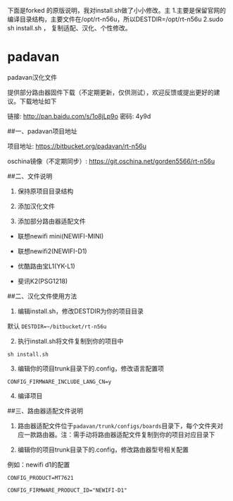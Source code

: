 下面是forked 的原版说明，我对install.sh做了小小修改。主
1.主要是保留官网的编译目录结构，主要文件在/opt/rt-n56u，所以DESTDIR=/opt/rt-n56u
2.sudo sh install.sh ， 复制适配、汉化、个性修改。
# padavan
padavan汉化文件

提供部分路由器固件下载（不定期更新，仅供测试），欢迎反馈或提出更好的建议。下载地址如下

 链接: http://pan.baidu.com/s/1o8jLp9o 密码: 4y9d

##一、padavan项目地址

项目地址: https://bitbucket.org/padavan/rt-n56u

oschina镜像（不定期同步）: https://git.oschina.net/gorden5566/rt-n56u

##二、文件说明

1. 保持原项目目录结构

2. 添加汉化文件

3. 添加部分路由器适配文件

- 联想newifi mini(NEWIFI-MINI)

- 联想newifi2(NEWIFI-D1)

- 优酷路由宝L1(YK-L1)

- 斐讯K2(PSG1218)

##二、汉化文件使用方法

1. 编辑install.sh，修改DESTDIR为你的项目目录

 默认 `DESTDIR=~/bitbucket/rt-n56u`

2. 执行install.sh将文件复制到你的项目中

 `sh install.sh`

3. 编辑你的项目trunk目录下的.config，修改语言配置项

 `CONFIG_FIRMWARE_INCLUDE_LANG_CN=y`

4. 编译项目

##三、路由器适配文件说明

1. 路由器适配文件位于`padavan/trunk/configs/boards`目录下，每个文件夹对应一款路由器。注：需手动将路由器适配文件复制到你的项目对应目录下

2. 编辑你的项目trunk目录下的.config，修改路由器型号相关配置
 
 例如：newifi d1的配置

 `CONFIG_PRODUCT=MT7621`
 
 `CONFIG_FIRMWARE_PRODUCT_ID="NEWIFI-D1"`
